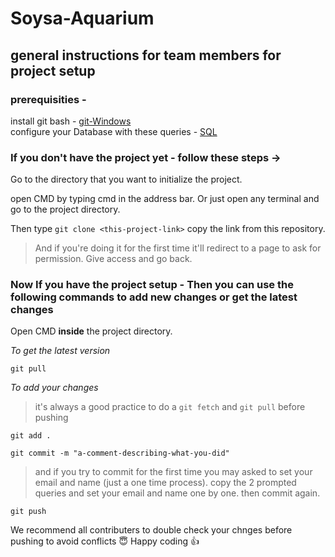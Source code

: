 # Soysa-Aquarium

## general instructions for team members for project setup 

### prerequisities -
install git bash -  [git-Windows](https://github.com/git-for-windows/git/releases/download/v2.39.1.windows.1/Git-2.39.1-64-bit.exe) <br />
configure your Database with these queries - [SQL](https://docs.google.com/document/d/1me-R8GTyIGUQ4DQOmFUtMmjxN7g2ibS6ASZRPdGfM78/edit)

### If you don't have the project yet - follow these steps -> 

Go to the directory that you want to initialize the project.

open CMD by typing cmd in the address bar. Or just open any terminal and go to the project directory.

Then type `git clone <this-project-link>` copy the link from this repository.
> And if you're doing it for the first time it'll redirect to a page to ask for permission. Give access and go back.

### Now If you have the project setup - Then you can use the following commands to add new changes or get the latest changes

Open CMD **inside** the project directory.

*To get the latest version* 

`git pull`

*To add your changes* 

> it's always a good practice to do a `git fetch` and `git pull` before pushing

`git add .`

`git commit -m "a-comment-describing-what-you-did"`

> and if you try to commit for the first time you may asked to set your email and name (just a one time process). copy the 2 prompted queries and set your email and name one by one. then commit again.

`git push`

We recommend all contributers to double check your chnges before pushing to avoid conflicts 😇 Happy coding 👍


